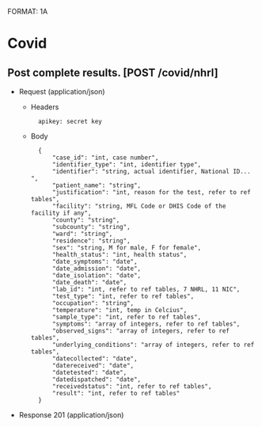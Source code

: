 FORMAT: 1A

# Covid


## Post complete results. [POST /covid/nhrl]


+ Request (application/json)
    + Headers

            apikey: secret key
    + Body

            {
                "case_id": "int, case number",
                "identifier_type": "int, identifier type",
                "identifier": "string, actual identifier, National ID... ",
                "patient_name": "string",
                "justification": "int, reason for the test, refer to ref tables",
                "facility": "string, MFL Code or DHIS Code of the facility if any",
                "county": "string",
                "subcounty": "string",
                "ward": "string",
                "residence": "string",
                "sex": "string, M for male, F for female",
                "health_status": "int, health status",
                "date_symptoms": "date",
                "date_admission": "date",
                "date_isolation": "date",
                "date_death": "date",
                "lab_id": "int, refer to ref tables, 7 NHRL, 11 NIC",
                "test_type": "int, refer to ref tables",
                "occupation": "string",
                "temperature": "int, temp in Celcius",
                "sample_type": "int, refer to ref tables",
                "symptoms": "array of integers, refer to ref tables",
                "observed_signs": "array of integers, refer to ref tables",
                "underlying_conditions": "array of integers, refer to ref tables",
                "datecollected": "date",
                "datereceived": "date",
                "datetested": "date",
                "datedispatched": "date",
                "receivedstatus": "int, refer to ref tables",
                "result": "int, refer to ref tables"
            }

+ Response 201 (application/json)